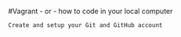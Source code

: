 #Vagrant - or - how to code in your local computer
~~~~
Create and setup your Git and GitHub account
~~~~
